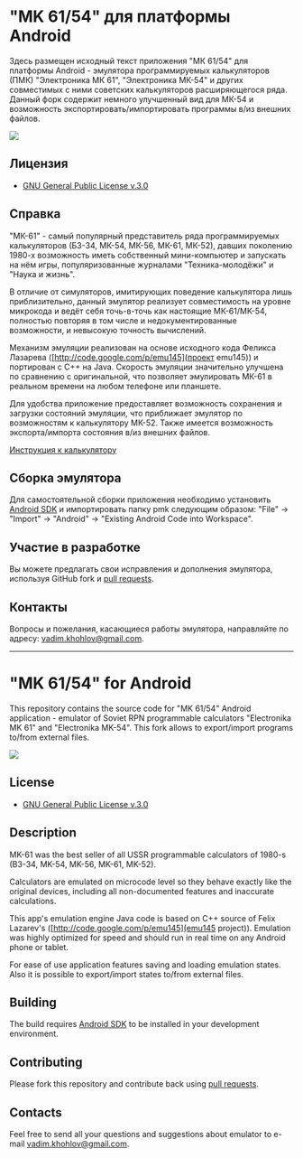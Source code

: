 # "MK 61/54" для платформы Android

Здесь размещен исходный текст приложения "МК 61/54" для платформы Android - эмулятора программируемых калькуляторов
(ПМК) "Электроника МК 61", "Электроника МК-54" и других совместимых с ними советских калькуляторов расширяющегося ряда.
Данный форк содержит немного улучшенный вид для МК-54 и возможность экспортировать/импортировать программы в/из 
внешних файлов.

<a href="https://play.google.com/store/apps/details?id=com.cax.pmk.ext&hl=ru" alt="Download from Google Play">
  <img src="http://www.android.com/images/brand/android_app_on_play_large.png">
</a>

## Лицензия

* [GNU General Public License v.3.0](http://www.gnu.org/licenses/gpl-3.0.html)


## Справка

"МК-61" - самый популярный представитель ряда программируемых калькуляторов (Б3-34, МК-54, МК-56, МК-61, МК-52), давших поколению 1980-х возможность иметь собственный мини-компьютер и запускать на нём игры, популяризованные журналами "Техника-молодёжи" и "Наука и жизнь".

В отличие от симуляторов, имитирующих поведение калькулятора лишь приблизительно, данный эмулятор реализует совместимость на уровне микрокода и ведёт себя точь-в-точь как настоящиe МК-61/MK-54, полностью повторяя в том числе и недокументированные возможности, и невысокую точность вычислений.

Механизм эмуляции реализован на основе исходного кода Феликса Лазарева ([http://code.google.com/p/emu145](проект emu145)) и портирован с C++ на Java.
Скорость эмуляции значительно улучшена по сравнению с оригинальной, что позволяет эмулировать МК-61 в реальном времени на любом телефоне или планшете.

Для удобства приложение предоставляет возможность сохранения и загрузки состояний эмуляции, что приближает эмулятор по
возможностям к калькулятору МК-52.
Также имеется возможность экспорта/импорта состояния в/из внешних файлов.

[Инструкция к калькулятору](http://htmlpreview.github.io/?instruction/instruction.html)

## Сборка эмулятора

Для самостоятельной сборки приложения необходимо установить [Android SDK](http://developer.android.com/sdk/index.html)
и импортировать папку pmk следующим образом: "File" -> "Import" -> "Android" -> "Existing Android Code into Workspace".


## Участие в разработке

Вы можете предлагать свои исправления и дополнения эмулятора, используя GitHub fork и
[pull requests](https://github.com/github/android/pulls).


## Контакты

Вопросы и пожелания, касающиеся работы эмулятора, направляйте по адресу: <vadim.khohlov@gmail.com>.

---

# "MK 61/54" for Android

This repository contains the source code for "MK 61/54" Android application - emulator of Soviet RPN programmable
calculators "Electronika MK 61" and "Electronika MK-54".
This fork allows to export/import programs to/from external files.

<a href="https://play.google.com/store/apps/details?id=com.cax.pmk" alt="Download from Google Play">
  <img src="http://www.android.com/images/brand/android_app_on_play_large.png">
</a>


## License

* [GNU General Public License v.3.0](http://www.gnu.org/licenses/gpl-3.0.html)


## Description

MK-61 was the best seller of all USSR programmable calculators of 1980-s (B3-34, MK-54, MK-56, MK-61, MK-52).

Calculators are emulated on microcode level so they behave exactly like the original devices, including all non-documented features and inaccurate calculations.

This app's emulation engine Java code is based on C++ source of Felix Lazarev's ([http://code.google.com/p/emu145](emu145 project)).
Emulation was highly optimized for speed and should run in real time on any Android phone or tablet.

For ease of use application features saving and loading emulation states. Also it is possible to export/import states 
to/from external files.


## Building

The build requires [Android SDK](http://developer.android.com/sdk/index.html) to be installed in your development environment.


## Contributing

Please fork this repository and contribute back using [pull requests](https://github.com/github/android/pulls).


## Contacts

Feel free to send all your questions and suggestions about emulator to e-mail <vadim.khohlov@gmail.com>.
